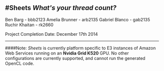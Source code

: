 #Sheets
*What's your thread count?*
---------------------------

Ben Barg - bbb2123
Amelia Brunner - arb2135
Gabriel Blanco - gab2135
Ruchir Khaitan - rk2660

Project Completion Date: December 17th 2014

---------------------------

####Note: 
*Sheets* is currently platform specific to E3 instances of
Amazon Web Services running on an **Nvidia Grid K520** GPU.
No other configurations are currently supported, and cannot
run the generated OpenCL code.